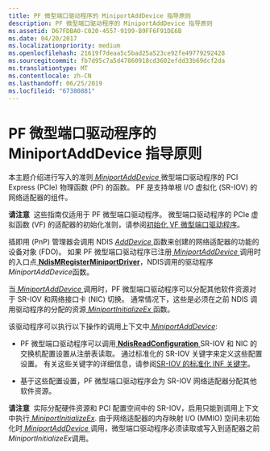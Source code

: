 ```yaml
---
title: PF 微型端口驱动程序的 MiniportAddDevice 指导原则
description: PF 微型端口驱动程序的 MiniportAddDevice 指导原则
ms.assetid: D67FDBA0-C020-4557-9199-B9FF6F91DE6B
ms.date: 04/20/2017
ms.localizationpriority: medium
ms.openlocfilehash: 21619f7deaa5c5bad25a523ce92fe49779292428
ms.sourcegitcommit: fb7d95c7a5d47860918cd3602efdd33b69dcf2da
ms.translationtype: MT
ms.contentlocale: zh-CN
ms.lasthandoff: 06/25/2019
ms.locfileid: "67380881"
---
```

# <a name="miniportadddevice-guidelines-for-pf-miniport-drivers"></a>PF 微型端口驱动程序的 MiniportAddDevice 指导原则


本主题介绍进行写入的准则[ *MiniportAddDevice* ](https://docs.microsoft.com/windows-hardware/drivers/ddi/content/ndis/nc-ndis-miniport_add_device)微型端口驱动程序的 PCI Express (PCIe) 物理函数 (PF) 的函数。 PF 是支持单根 I/O 虚拟化 (SR-IOV) 的网络适配器的组件。

**请注意**  这些指南仅适用于 PF 微型端口驱动程序。 微型端口驱动程序的 PCIe 虚拟函数 (VF) 的适配器的初始化准则，请参阅[初始化 VF 微型端口驱动程序](initializing-a-vf-miniport-driver.md)。

 

插即用 (PnP) 管理器会调用 NDIS [ *AddDevice* ](https://docs.microsoft.com/windows-hardware/drivers/ddi/content/wdm/nc-wdm-driver_add_device)函数来创建的网络适配器的功能的设备对象 (FDO)。 如果 PF 微型端口驱动程序已注册[ *MiniportAddDevice* ](https://docs.microsoft.com/windows-hardware/drivers/ddi/content/ndis/nc-ndis-miniport_add_device)调用时的入口点[ **NdisMRegisterMiniportDriver**](https://docs.microsoft.com/windows-hardware/drivers/ddi/content/ndis/nf-ndis-ndismregisterminiportdriver)，NDIS调用的驱动程序*MiniportAddDevice*函数。

当[ *MiniportAddDevice* ](https://docs.microsoft.com/windows-hardware/drivers/ddi/content/ndis/nc-ndis-miniport_add_device)调用时，PF 微型端口驱动程序可以分配其他软件资源对于 SR-IOV 和网络接口卡 (NIC) 切换。 通常情况下，这些是必须在之前 NDIS 调用驱动程序的分配的资源[ *MiniportInitializeEx* ](https://docs.microsoft.com/windows-hardware/drivers/ddi/content/ndis/nc-ndis-miniport_initialize)函数。

该驱动程序可以执行以下操作的调用上下文中[ *MiniportAddDevice*](https://docs.microsoft.com/windows-hardware/drivers/ddi/content/ndis/nc-ndis-miniport_add_device):

-   PF 微型端口驱动程序可以调用[ **NdisReadConfiguration** ](https://docs.microsoft.com/windows-hardware/drivers/ddi/content/ndis/nf-ndis-ndisreadconfiguration) SR-IOV 和 NIC 的交换机配置设置从注册表读取。 通过标准化的 SR-IOV 关键字来定义这些配置设置。 有关这些关键字的详细信息，请参阅[SR-IOV 的标准化 INF 关键字](standardized-inf-keywords-for-sr-iov.md)。

-   基于这些配置设置，PF 微型端口驱动程序会为 SR-IOV 网络适配器分配其他软件资源。

**请注意**  实际分配硬件资源和 PCI 配置空间中的 SR-IOV，启用只能到调用上下文中执行[ *MiniportInitializeEx*](https://docs.microsoft.com/windows-hardware/drivers/ddi/content/ndis/nc-ndis-miniport_initialize). 由于网络适配器的内存映射 I/O (MMIO) 空间未初始化时[ *MiniportAddDevice* ](https://docs.microsoft.com/windows-hardware/drivers/ddi/content/ndis/nc-ndis-miniport_add_device)调用，微型端口驱动程序必须读取或写入到适配器之前*MiniportInitializeEx*调用。

 

 

 






